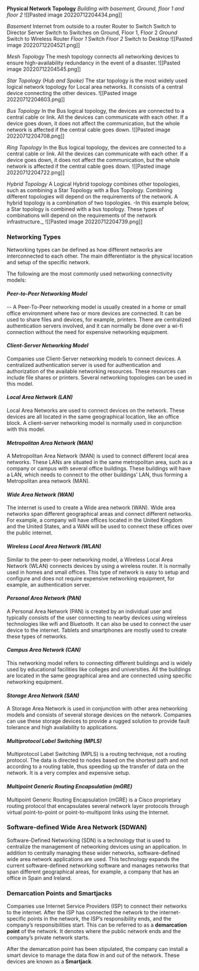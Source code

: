 **Physical Network Topology**
*Building with basement, Ground, floor 1 and floor 2*
![[Pasted image 20220712204434.png]]

*Basement* 
	Internet from outside to a router
	Router to Switch
	Switch to Director Server
	Switch to Switches on Ground, Floor 1, Floor 2
*Ground*
	Switch to Wireless Router
*Floor 1*
	Switch
*Floor 2*
	Switch to Desktop
![[Pasted image 20220712204521.png]]

*Mesh Topology*
	The mesh topology connects all networking devices to ensure high-availability redundancy in the event of a disaster.
![[Pasted image 20220712204545.png]]

*Star Topology (Hub and Spoke)*
	The star topology is the most widely used logical network topology for Local area networks. It consists of a central device connecting the other devices.
![[Pasted image 20220712204603.png]]

*Bus Topology*
In the Bus logical topology, the devices are connected to a central cable or link. All the devices can communicate with each other. If a device goes down, it does not affect the communication, but the whole network is affected if the central cable goes down.
![[Pasted image 20220712204708.png]]

*Ring Topology*
In the Bus logical topology, the devices are connected to a central cable or link. All the devices can communicate with each other. If a device goes down, it does not affect the communication, but the whole network is affected if the central cable goes down.
![[Pasted image 20220712204722.png]]

*Hybrid Topology*
A Logical Hybrid topology combines other topologies, such as combining a Star Topology with a Bus Topology. Combining different topologies will depend on the requirements of the network.
A hybrid topology is a combination of two topologies. 
-In this example below, a Star topology is combined with a bus topology. These types of combinations will depend on the requirements of the network infrastructure._
![[Pasted image 20220712204739.png]]

### **Networking Types**
Networking types can be defined as how different networks are interconnected to each other. The main differentiator is the physical location and setup of the specific network.

The following are the most commonly used networking connectivity models:

#### **_Peer-to-Peer Networking Model_**
-- A Peer-To-Peer networking model is usually created in a home or small office environment where two or more devices are connected. It can be used to share files and devices, for example, printers. There are centralized authentication servers involved, and it can normally be done over a wi-fi connection without the need for expensive networking equipment.

#### **_Client-Server Networking Model_**
Companies use Client-Server networking models to connect devices. A centralized authentication server is used for authentication and authorization of the available networking resources. These resources can include file shares or printers. Several networking topologies can be used in this model.

#### **_Local Area Network (LAN)_**
Local Area Networks are used to connect devices on the network. These devices are all located in the same geographical location, like an office block. A client-server networking model is normally used in conjunction with this model.

#### **_Metropolitan Area Network (MAN)_**
A Metropolitan Area Network (MAN) is used to connect different local area networks. These LANs are situated in the same metropolitan area, such as a company or campus with several office buildings. These buildings will have a LAN, which needs to connect to the other buildings’ LAN, thus forming a Metropolitan area network (MAN).

#### **_Wide Area Network (WAN)_**
The internet is used to create a Wide area network (WAN). Wide area networks span different geographical areas and connect different networks. For example, a company will have offices located in the United Kingdom and the United States, and a WAN will be used to connect these offices over the public internet.

#### **_Wireless Local Area Network (WLAN)_**
Similar to the peer-to-peer networking model, a Wireless Local Area Network (WLAN) connects devices by using a wireless router. It is normally used in homes and small offices. This type of network is easy to setup and configure and does not require expensive networking equipment, for example, an authentication server.

#### **_Personal Area Network (PAN)_**
A Personal Area Network (PAN) is created by an individual user and typically consists of the user connecting to nearby devices using wireless technologies like wifi and Bluetooth. It can also be used to connect the user device to the internet. Tablets and smartphones are mostly used to create these types of networks.

#### **_Campus Area Network (CAN)_**
This networking model refers to connecting different buildings and is widely used by educational facilities like colleges and universities. All the buildings are located in the same geographical area and are connected using specific networking equipment.

#### **_Storage Area Network (SAN)_**
A Storage Area Network is used in conjunction with other area networking models and consists of several storage devices on the network. Companies can use these storage devices to provide a rugged solution to provide fault tolerance and high availability to applications.

#### **_Multiprotocol Label Switching (MPLS)_**
Multiprotocol Label Switching (MPLS) is a routing technique, not a routing protocol. The data is directed to nodes based on the shortest path and not according to a routing table, thus speeding up the transfer of data on the network. It is a very complex and expensive setup.

#### **_Multipoint Generic Routing Encapsulation (mGRE)_**
Multipoint Generic Routing Encapsulation (mGRE) is a Cisco proprietary routing protocol that encapsulates several network layer protocols through virtual point-to-point or point-to-multipoint links using the Internet.

### **Software-defined Wide Area Network (SDWAN)**
Software-Defined Networking (SDN) is a technology that is used to centralize the management of networking devices using an application. In addition to centrally managing these wider networks, software-defined wide area network applications are used. This technology expands the current software-defined networking software and manages networks that span different geographical areas, for example, a company that has an office in Spain and Ireland.

### **Demarcation Points and Smartjacks**
Companies use Internet Service Providers (ISP) to connect their networks to the internet. After the ISP has connected the network to the internet-specific points in the network, the ISP’s responsibility ends, and the company’s responsibilities start. This can be referred to as a **demarcation point** of the network. It denotes where the public network ends and the company’s private network starts.

After the demarcation point has been stipulated, the company can install a smart device to manage the data flow in and out of the network. These devices are known as a **Smartjack**.
